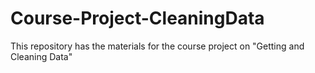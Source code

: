 # Course-Project-CleaningData
This repository has the materials for the course project on "Getting and Cleaning Data"
